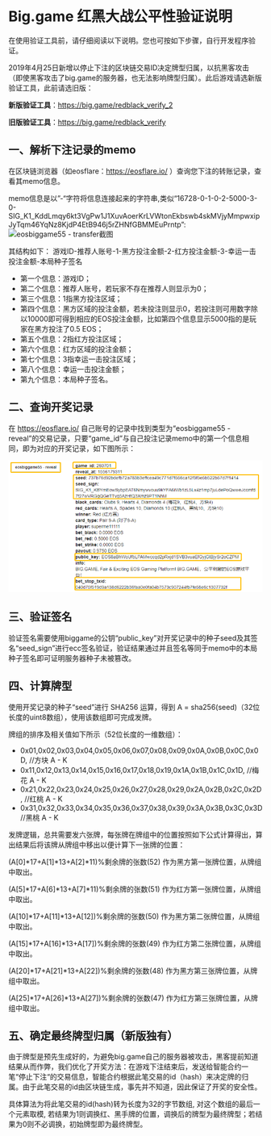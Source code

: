 # Big.game 红黑大战公平性验证说明

在使用验证工具前，请仔细阅读以下说明。您也可按如下步骤，自行开发程序验证。

2019年4月25日新增以停止下注的区块链交易ID决定牌型归属，以抗黑客攻击（即使黑客攻击了big.game的服务器，也无法影响牌型归属）。此后游戏请选新版验证工具，此前请选旧版：

**新版验证工具**：https://big.game/redblack_verify_2

**旧版验证工具**：https://big.game/redblack_verify



## 一、解析下注记录的memo
在区块链浏览器（如eosflare：https://eosflare.io/ ）查询您下注的转账记录，查看其memo信息。

memo信息是以”-“字符将信息连接起来的字符串,类似“16728-0-1-0-2-5000-3-0-SIG_K1_KddLmqy6kt3VgPw1J1XuvAoerKrLVWtonEkbswb4skMVjyMmpwxipJyTqm46YqNz8KjdP4EtB946j5rZHNfGBMMEuPrntp”:
![eosbiggame55 - transfer截图](https://github.com/biggamerobot/dice/blob/master/red_memo.png) 

其结构如下：
游戏ID-推荐人账号-1-黑方投注金额-2-红方投注金额-3-幸运一击投注金额-本局种子签名

* 第一个信息：游戏ID；
* 第二个信息：推荐人账号，若玩家不存在推荐人则显示为0；
* 第三个信息：1指黑方投注区域；
* 第四个信息：黑方区域的投注金额，若未投注则显示0，若投注则可用数字除以10000即可得到相应的EOS投注金额，比如第四个信息显示5000指的是玩家在黑方投注了0.5 EOS；
* 第五个信息：2指红方投注区域；
* 第六个信息：红方区域的投注金额；
* 第七个信息：3指幸运一击投注区域；
* 第八个信息：幸运一击投注金额；
* 第九个信息：本局种子签名。

## 二、查询开奖记录
在 https://eosflare.io/ 自己账号的记录中找到类型为“eosbiggame55 - reveal”的交易记录，只要“game_id”与自己投注记录memo中的第一个信息相同，即为对应的开奖记录，如下图所示： 

![eosbiggame55 - reveal截图](https://github.com/biggamerobot/dice/blob/master/%E7%BA%A2%E9%BB%91%20%E5%BC%80%E5%A5%96%E9%80%9A%E7%9F%A5.png) 

## 三、验证签名

验证签名需要使用biggame的公钥“public_key”对开奖记录中的种子seed及其签名“seed_sign”进行ecc签名验证，验证结果通过并且签名等同于memo中的本局种子签名即可证明服务器种子未被篡改。


## 四、计算牌型
使用开奖记录的种子“seed”进行 SHA256 运算，得到 A = sha256(seed)（32位长度的uint8数组），使用该数组即可完成发牌。

牌组的排序及相关值如下所示（52位长度的一维数组）：
* 0x01,0x02,0x03,0x04,0x05,0x06,0x07,0x08,0x09,0x0A,0x0B,0x0C,0x0D, //方块 A - K
* 0x11,0x12,0x13,0x14,0x15,0x16,0x17,0x18,0x19,0x1A,0x1B,0x1C,0x1D, //梅花 A - K
* 0x21,0x22,0x23,0x24,0x25,0x26,0x27,0x28,0x29,0x2A,0x2B,0x2C,0x2D, //红桃 A - K
* 0x31,0x32,0x33,0x34,0x35,0x36,0x37,0x38,0x39,0x3A,0x3B,0x3C,0x3D  //黑桃 A - K

发牌逻辑，总共需要发六张牌，每张牌在牌组中的位置按照如下公式计算得出，算出结果后将该牌从牌组中移出以便计算下一张牌的位置：

(A[0]*17+A[1]*13+A[2]*11)%剩余牌的张数(52) 作为黑方第一张牌位置，从牌组中取出。

(A[5]*17+A[6]*13+A[7]*11)%剩余牌的张数(51) 作为红方第一张牌位置，从牌组中取出。

(A[10]*17+A[11]*13+A[12])%剩余牌的张数(50) 作为黑方第二张牌位置，从牌组中取出。

(A[15]*17+A[16]*13+A[17])%剩余牌的张数(49) 作为红方第二张牌位置，从牌组中取出。

(A[20]*17+A[21]*13+A[22])%剩余牌的张数(48) 作为黑方第三张牌位置，从牌组中取出。

(A[25]*17+A[26]*13+A[27])%剩余牌的张数(47) 作为红方第三张牌位置，从牌组中取出。

## 五、确定最终牌型归属（新版独有）
由于牌型是预先生成好的，为避免big.game自己的服务器被攻击，黑客提前知道结果从而作弊，我们优化了开奖方法：在游戏下注结束后，发送给智能合约一笔“停止下注“的交易信息，智能合约根据此笔交易的id（hash）来决定牌的归属。由于此笔交易的id由区块链生成，事先并不知道，因此保证了开奖的安全性。

具体算法为将此笔交易的id(hash)转为长度为32的字节数组, 对这个数组的最后一个元素取模, 若结果为1则调换红、黑手牌的位置，调换后的牌型为最终牌型；若结果为0则不必调换，初始牌型即为最终牌型。

